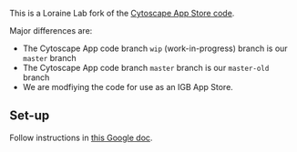 This is a Loraine Lab fork of the [Cytoscape App Store code](https://github.com/cytoscape/appstore).

Major differences are:

* The Cytoscape App code branch `wip` (work-in-progress) branch is our `master` branch
* The Cytoscape App code branch `master` branch is our `master-old` branch
* We are modfiying the code for use as an IGB App Store.

## Set-up

Follow instructions in [this Google doc](https://docs.google.com/document/d/1_9C03q6TD5wjLqfVLKsuDsIEQ4-qrS0JhONO5VBOwaA/edit?usp=sharing).
